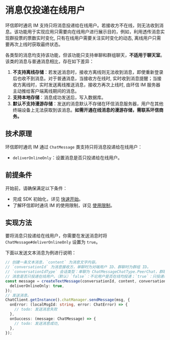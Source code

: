 # 消息仅投递在线用户

环信即时通讯 IM 支持只将消息投递给在线用户。若接收方不在线，则无法收到消息。该功能用于实现应用只需要向在线用户进行展示目的，例如，利用透传消息实现群投票的票数实时变化, 只有在线用户需要关注实时变化的动态, 离线用户只需要再次上线时获取最终状态。

各类型的消息均支持该功能，但该功能只支持单聊和群组聊天，**不适用于聊天室**。该类的消息与普通消息相比，存在如下差异：

1. **不支持离线存储**：若发送消息时，接收方离线则无法收到消息，即使重新登录后也收不到消息。对于普通消息，当接收方在线时, 实时收到消息提醒；当接收方离线时，实时发送离线推送消息，接收方再次上线时, 由环信 IM 服务器主动推给客户端离线期间的消息。
2. **支持本地存储**：消息成功发送后，写入数据库。
3. **默认不支持漫游存储**：发送的消息默认不存储在环信消息服务器，用户在其他终端设备上无法获取到该消息。**如需开通在线消息的漫游存储，需联系环信商务。**

## 技术原理

环信即时通讯 IM 通过 `ChatMessage` 类支持只将消息投递给在线用户：

- `deliverOnlineOnly`：设置消息是否只投递给在线用户。

## 前提条件

开始前，请确保满足以下条件：

- 完成 SDK 初始化，详见 [快速开始](quickstart.html)。
- 了解环信即时通讯 IM 的使用限制，详见 [使用限制](/product/limitation.html)。

## 实现方法

要将消息只投递给在线用户，你需要在发送消息时将 `ChatMessage#deliverOnlineOnly` 设置为 `true`。

下面以发送文本消息为例进行说明：

```typescript
// 创建一条文本消息，`content` 为消息文字内容。
// `conversationId` 为消息接收方，单聊时为对端用户 ID、群聊时为群组 ID。
// `conversationIdType` 会话类型：单聊为 ChatMessageChatType.PeerChat，群聊为 ChatMessageChatType.GroupChat
// 消息是否只投递在线用户。（默认）`false`：不论用户是否在线均投递；`true`：只投递给在线用户。若用户离线，消息不投递。
const message = createTextMessage(conversationId, content, conversationIdType, {
  deliverOnlineOnly: true,
});
// 发送消息。
ChatClient.getInstance().chatManager.sendMessage(msg, {
  onError: (localMsgId: string, error: ChatError) => {
    // todo: 发送消息失败
  },
  onSuccess: (message: ChatMessage) => {
    // todo: 发送消息成功,
  },
});
```
